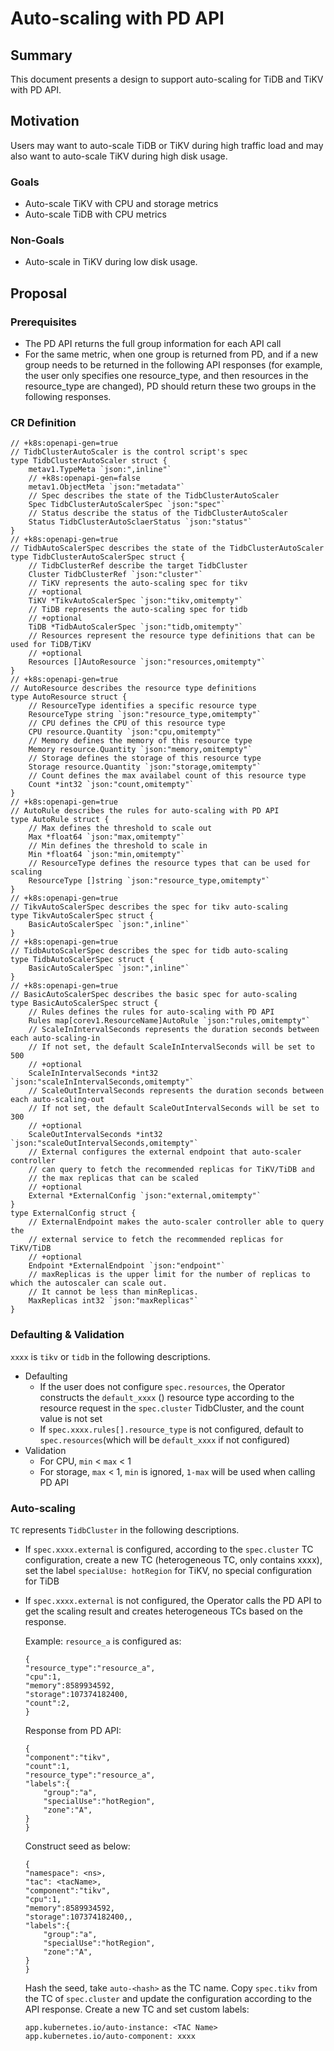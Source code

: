 # Auto-scaling with PD API

## Summary

This document presents a design to support auto-scaling for TiDB and TiKV with PD API.

## Motivation

Users may want to auto-scale TiDB or TiKV during high traffic load and may also want to auto-scale TiKV during high disk usage.

### Goals

* Auto-scale TiKV with CPU and storage metrics
* Auto-scale TiDB with CPU metrics

### Non-Goals

* Auto-scale in TiKV during low disk usage.

## Proposal

### Prerequisites

* The PD API returns the full group information for each API call
* For the same metric, when one group is returned from PD, and if a new group needs to be returned in the following API responses (for example, the user only specifies one resource_type, and then resources in the resource_type are changed), PD should return these two groups in the following responses.

### CR Definition

```
// +k8s:openapi-gen=true
// TidbClusterAutoScaler is the control script's spec
type TidbClusterAutoScaler struct {
    metav1.TypeMeta `json:",inline"`
    // +k8s:openapi-gen=false
    metav1.ObjectMeta `json:"metadata"`
    // Spec describes the state of the TidbClusterAutoScaler
    Spec TidbClusterAutoScalerSpec `json:"spec"`
    // Status describe the status of the TidbClusterAutoScaler
    Status TidbClusterAutoSclaerStatus `json:"status"`
}
// +k8s:openapi-gen=true
// TidbAutoScalerSpec describes the state of the TidbClusterAutoScaler
type TidbClusterAutoScalerSpec struct {
    // TidbClusterRef describe the target TidbCluster
    Cluster TidbClusterRef `json:"cluster"`
    // TiKV represents the auto-scaling spec for tikv
    // +optional
    TiKV *TikvAutoScalerSpec `json:"tikv,omitempty"`
    // TiDB represents the auto-scaling spec for tidb
    // +optional
    TiDB *TidbAutoScalerSpec `json:"tidb,omitempty"`
    // Resources represent the resource type definitions that can be used for TiDB/TiKV
    // +optional
    Resources []AutoResource `json:"resources,omitempty"`
}
// +k8s:openapi-gen=true
// AutoResource describes the resource type definitions
type AutoResource struct {
    // ResourceType identifies a specific resource type
    ResourceType string `json:"resource_type,omitempty"`
    // CPU defines the CPU of this resource type
    CPU resource.Quantity `json:"cpu,omitempty"`
    // Memory defines the memory of this resource type
    Memory resource.Quantity `json:"memory,omitempty"`
    // Storage defines the storage of this resource type
    Storage resource.Quantity `json:"storage,omitempty"`
    // Count defines the max availabel count of this resource type
    Count *int32 `json:"count,omitempty"`
}
// +k8s:openapi-gen=true
// AutoRule describes the rules for auto-scaling with PD API
type AutoRule struct {
    // Max defines the threshold to scale out
    Max *float64 `json:"max,omitempty"`
    // Min defines the threshold to scale in
    Min *float64 `json:"min,omitempty"`
    // ResourceType defines the resource types that can be used for scaling
    ResourceType []string `json:"resource_type,omitempty"`
}
// +k8s:openapi-gen=true
// TikvAutoScalerSpec describes the spec for tikv auto-scaling
type TikvAutoScalerSpec struct {
    BasicAutoScalerSpec `json:",inline"`
}
// +k8s:openapi-gen=true
// TidbAutoScalerSpec describes the spec for tidb auto-scaling
type TidbAutoScalerSpec struct {
    BasicAutoScalerSpec `json:",inline"`
}
// +k8s:openapi-gen=true
// BasicAutoScalerSpec describes the basic spec for auto-scaling
type BasicAutoScalerSpec struct {
    // Rules defines the rules for auto-scaling with PD API
    Rules map[corev1.ResourceName]AutoRule `json:"rules,omitempty"`
    // ScaleInIntervalSeconds represents the duration seconds between each auto-scaling-in
    // If not set, the default ScaleInIntervalSeconds will be set to 500
    // +optional
    ScaleInIntervalSeconds *int32 `json:"scaleInIntervalSeconds,omitempty"`
    // ScaleOutIntervalSeconds represents the duration seconds between each auto-scaling-out
    // If not set, the default ScaleOutIntervalSeconds will be set to 300
    // +optional
    ScaleOutIntervalSeconds *int32 `json:"scaleOutIntervalSeconds,omitempty"`
    // External configures the external endpoint that auto-scaler controller
    // can query to fetch the recommended replicas for TiKV/TiDB and
    // the max replicas that can be scaled
    // +optional
    External *ExternalConfig `json:"external,omitempty"`
}
type ExternalConfig struct {
    // ExternalEndpoint makes the auto-scaler controller able to query the
    // external service to fetch the recommended replicas for TiKV/TiDB
    // +optional
    Endpoint *ExternalEndpoint `json:"endpoint"`
    // maxReplicas is the upper limit for the number of replicas to which the autoscaler can scale out.
    // It cannot be less than minReplicas.
    MaxReplicas int32 `json:"maxReplicas"`
}
```
### Defaulting & Validation

`xxxx` is `tikv` or `tidb` in the following descriptions.

* Defaulting
  * If the user does not configure `spec.resources`, the Operator constructs the `default_xxxx` () resource type according to the resource request in the `spec.cluster` TidbCluster, and the count value is not set
  * If `spec.xxxx.rules[].resource_type` is not configured, default to `spec.resources`(which will be `default_xxxx` if not configured)
* Validation
  * For CPU, `min` < `max` < 1
  * For storage, `max` < 1, `min` is ignored, `1-max` will be used when calling PD API

### Auto-scaling

`TC` represents `TidbCluster` in the following descriptions.

* If `spec.xxxx.external` is configured, according to the `spec.cluster` TC configuration, create a new TC (heterogeneous TC, only contains xxxx), set the label `specialUse: hotRegion` for TiKV, no special configuration for TiDB
* If `spec.xxxx.external` is not configured, the Operator calls the PD API to get the scaling result and creates heterogeneous TCs based on the response.

    Example:
    `resource_a` is configured as:

    ```
    {
    "resource_type":"resource_a",
    "cpu":1,
    "memory":8589934592,
    "storage":107374182400,
    "count":2,
    }
    ```

    Response from PD API:

    ```
    {
    "component":"tikv",
    "count":1,
    "resource_type":"resource_a", 
    "labels":{
        "group":"a",
        "specialUse":"hotRegion",
        "zone":"A",
    }
    }
    ```

    Construct seed as below:

    ```
    {
    "namespace": <ns>,        
    "tac": <tacName>,               
    "component":"tikv",
    "cpu":1,
    "memory":8589934592,
    "storage":107374182400,, 
    "labels":{
        "group":"a",
        "specialUse":"hotRegion",
        "zone":"A",
    }
    }
    ```

    Hash the seed, take `auto-<hash>` as the TC name.
    Copy `spec.tikv` from the TC of `spec.cluster` and update the configuration according to the API response.
    Create a new TC and set custom labels:

    ```
    app.kubernetes.io/auto-instance: <TAC Name>
    app.kubernetes.io/auto-component: xxxx
    ```
